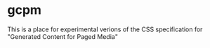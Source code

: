 gcpm
====

This is a place for experimental verions of the CSS specification for "Generated Content for Paged Media"
